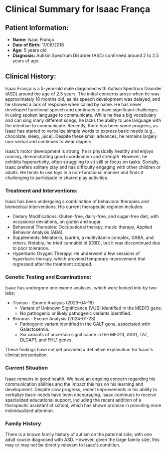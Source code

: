 # Clinical Summary for Isaac França

## Patient Information:

- **Name:** Isaac França
- **Date of Birth:** 11/06/2018
- **Age:** 5 years old
- **Diagnosis:** Autism Spectrum Disorder (ASD) confirmed around 2 to 2.5 years of age.

## Clinical History:
Isaac França is a 5-year-old male diagnosed with Autism Spectrum Disorder (ASD) around the age of 2.5 years. The initial concerns arose when he was approximately 18 months old, as his speech development was delayed, and he showed a lack of response when called by name. He has never developed functional speech and continues to have significant challenges in using spoken language to communicate. While he has a big vocabulary and can sing many different songs, he lacks the ability to use language with the intention to communicate. Recently, there has been some progress, as Isaac has started to verbalize simple words to express basic needs (e.g., chocolate, sleep, juice). Despite these small advances, he remains largely non-verbal and continues to wear diapers.

Isaac’s motor development is strong; he is physically healthy and enjoys running, demonstrating good coordination and strength. However, he exhibits hyperactivity, often struggling to sit still or focus on tasks. Socially, Isaac prefers solitary play and has difficulty engaging with other children or adults. He tends to use toys in a non-functional manner and finds it challenging to participate in shared play activities.

### Treatment and Interventions: 
Isaac has been undergoing a combination of behavioral therapies and biomedical interventions. His current therapeutic regimen includes:

- Dietary Modifications: Gluten-free, dairy-free, and sugar-free diet, with occasional deviations, on gluten and sugar.
- Behavioral Therapies: Occupational therapy, music therapy, Applied Behavior Analysis (ABA).
- Supplements: Melatonin, taurine, a multivitamin complex, GABA, and others. Notably, he tried cannabidiol (CBD), but it was discontinued due to poor tolerance.
- Hyperbaric Oxygen Therapy: He underwent a few sessions of hyperbaric therapy, which provided temporary improvement that regressed after the treatment stopped.

### Genetic Testing and Examinations: 
Isaac has undergone one exome analyses, which were looked into by two labs:
- Tismoo - Exome Analysis (2023-04-18)
  - Variant of Unknown Significance (VUS) identified in the MED13 gene.
  - No pathogenic or likely pathogenic variants identified.
- Bioraras - Exome Analysis (2024-01-23)
  - Pathogenic variant identified in the GALT gene, associated with Galactosemia.
  - Six variants of uncertain significance in the MED13, ASS1, TAT, DLGAP1, and FHL1 genes.

These findings have not yet provided a definitive explanation for Isaac's clinical presentation.

### Current Situation
Isaac remains in good health. We have an ongoing concern regarding his communication abilities and the impact this has on his learning and development. Despite slow progress, recent improvements in his ability to verbalize basic needs have been encouraging. Isaac continues to receive specialized educational support, including the recent addition of a therapeutic assistant at school, which has shown promise in providing more individualized attention.

### Family History
There is a known family history of autism on the paternal side, with one adult cousin diagnosed with ASD. However, given the large family size, this may or may not be directly relevant to Isaac's condition.
